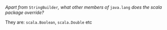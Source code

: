 _Apart from_ `StringBuilder`_, what other members of_ `java.lang` _does the scala package override?_

They are: `scala.Boolean`, `scala.Double` etc
